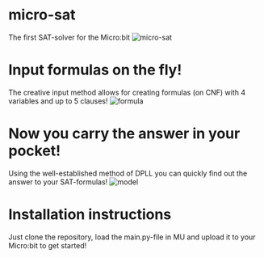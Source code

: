 # micro-sat
The first SAT-solver for the Micro:bit
![micro-sat](https://user-images.githubusercontent.com/16174559/49434385-62e2ba00-f7b4-11e8-8520-069882730188.JPG)

# Input formulas on the fly!
The creative input method allows for creating formulas (on CNF) with 4 variables and up to 5 clauses!
![formula](https://user-images.githubusercontent.com/16174559/49434387-62e2ba00-f7b4-11e8-9b02-c405207e6620.JPG)

# Now you carry the answer in your pocket!
Using the well-established method of DPLL you can quickly find out the answer to your SAT-formulas!
![model](https://user-images.githubusercontent.com/16174559/49434386-62e2ba00-f7b4-11e8-90be-5b85e9f04399.JPG)

# Installation instructions
Just clone the repository, load the main.py-file in MU and upload it to your Micro:bit to get started!
